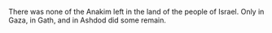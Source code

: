 There was none of the Anakim left in the land of the people of Israel. Only in Gaza, in Gath, and in Ashdod did some remain.
